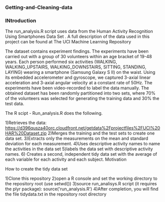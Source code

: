 ### Getting-and-Cleaning-data

### INtroduction

The run_analysis.R script uses data from the Human Activity Recognition Using Smartphones Data Set . A full description of the data used in this project can be found at The UCI Machine Learning Repository

The dataset contains experiment findings. The experiments have been carried out with a group of 30 volunteers within an age bracket of 19-48 years. Each person performed six activities (WALKING, WALKING_UPSTAIRS, WALKING_DOWNSTAIRS, SITTING, STANDING, LAYING) wearing a smartphone (Samsung Galaxy S II) on the waist. Using its embedded accelerometer and gyroscope, we captured 3-axial linear acceleration and 3-axial angular velocity at a constant rate of 50Hz. The experiments have been video-recorded to label the data manually. The obtained dataset has been randomly partitioned into two sets, where 70% of the volunteers was selected for generating the training data and 30% the test data.

The R scipt - Run_analysis.R  does the following.

1)Retrieves the data: https://d396qusza40orc.cloudfront.net/getdata%2Fprojectfiles%2FUCI%20HAR%20Dataset.zip
2)Merges the training and the test sets to create one data set.
3)Extracts only the measurements on the mean and standard deviation for each measurement.
4)Uses descriptive activity names to name the activities in the data set
5)labels the data set with descriptive activity names.
6) Creates a second, independent tidy data set with the average of each variable for each activity and each subject.
Motivation

How to create the tidy data set

1)Clone this repository
2)open a R console and set the working directory to the repository root (use setwd())
3)source run_analisys.R script (it requires the plyr package): source('run_analysis.R')
4)After completion, you will find the file tidydata.txt in the repository root directory
